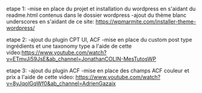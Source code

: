 etape 1: 
-mise en place du projet et installation du wordpress en s'aidant du readme.html contenus dans le dossier wordpress
-ajout du thème blanc underscores en s'aidant de ce site: https://wpmarmite.com/installer-theme-wordpress/

etape 2: 
-ajout du plugin CPT UI, ACF
-mise en place du custom post type ingrédients et une taxonomy type a l'aide de cette video:https://www.youtube.com/watch?v=ETmvJi59JsE&ab_channel=JonathanCOLIN-MesTutosWP

etape 3:
-ajout du plugin ACF
-mise en place des champs ACF couleur et prix a l'aide de cette video: https://www.youtube.com/watch?v=8yJqolGqWf0&ab_channel=AdrienGazaix
